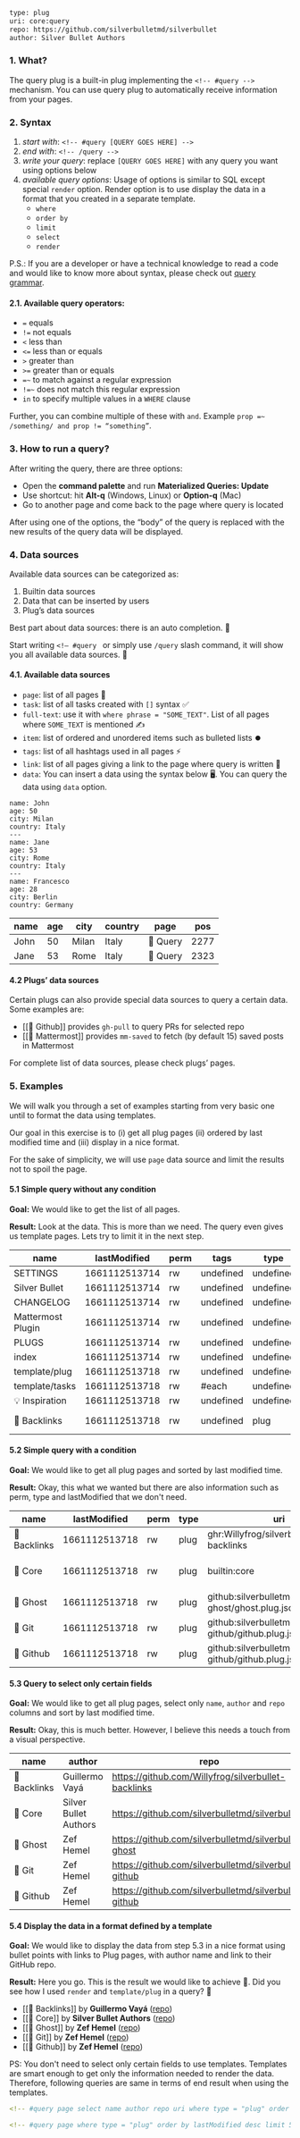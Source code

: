 ```meta
type: plug
uri: core:query
repo: https://github.com/silverbulletmd/silverbullet
author: Silver Bullet Authors
```

### 1. What?
The query plug is a built-in plug implementing the `<!-- #query -->` mechanism. You can use query plug to automatically receive information from your pages.

### 2. Syntax
1. _start with_: `<!-- #query [QUERY GOES HERE] -->`
2. _end with_: `<!-- /query -->`
3. _write your query_: replace `[QUERY GOES HERE]` with any query you want using options below
4. _available query options_: Usage of options is similar to SQL except special `render` option. Render option is to use display the data in a format that you created in a separate template.
   * `where`
   * `order by`
   * `limit`
   * `select`
   * `render`

P.S.: If you are a developer or have a technical knowledge to read a code and would like to know more about syntax, please check out [query grammar](https://github.com/silverbulletmd/silverbullet/blob/main/packages/plugs/query/query.grammar).

#### 2.1. Available query operators:
* `=` equals
* `!=` not equals
* `<` less than
* `<=` less than or equals
* `>` greater than
* `>=` greater than or equals
* `=~` to match against a regular expression
* `!=~` does not match this regular expression
* `in` to specify multiple values in a `WHERE` clause

Further, you can combine multiple of these with `and`. Example `prop =~ /something/ and prop != “something”`.

### 3. How to run a query?
After writing the query, there are three options:
* Open the **command palette** and run **Materialized Queries: Update**
* Use shortcut: hit **Alt-q** (Windows, Linux) or **Option-q** (Mac)
* Go to another page and come back to the page where query is located

After using one of the options, the “body” of the query is replaced with the new results of the query data will be displayed.

### 4. Data sources
Available data sources can be categorized as:
1. Builtin data sources
2. Data that can be inserted by users
3. Plug’s data sources

Best part about data sources: there is an auto completion. 🎉 

Start writing `<!— #query ` or simply use `/query` slash command, it will show you all available data sources. 🤯

#### 4.1. Available data sources
* `page`: list of all pages 📄
* `task`: list of all tasks created with `[]` syntax ✅
* `full-text`: use it with `where phrase = "SOME_TEXT"`. List of all pages where `SOME_TEXT` is mentioned ✍️
* `item`: list of ordered and unordered items such as bulleted lists ⏺️
* `tags`: list of all hashtags used in all pages ⚡
* `link`: list of all pages giving a link to the page where query is written 🔗
* `data`: You can insert a data using the syntax below 🖥️. You can query the data using `data` option. 
```data
name: John
age: 50
city: Milan
country: Italy
---
name: Jane
age: 53
city: Rome
country: Italy
---
name: Francesco
age: 28
city: Berlin
country: Germany
```
<!-- #query data where age > 20 and country = "Italy" -->
|name|age|city |country|page    |pos |
|----|--|-----|-----|--------|----|
|John|50|Milan|Italy|🔌 Query|2277|
|Jane|53|Rome |Italy|🔌 Query|2323|
<!-- /query -->
 
#### 4.2 Plugs’ data sources
Certain plugs can also provide special data sources to query a certain data. Some examples are:
* [[🔌 Github]] provides `gh-pull` to query PRs for selected repo
* [[🔌 Mattermost]] provides `mm-saved` to fetch (by default 15) saved posts in Mattermost

For complete list of data sources, please check plugs’ pages.

### 5. Examples
We will walk you through a set of examples starting from very basic one until to format the data using templates. 

Our goal in this exercise is to (i) get all plug pages (ii) ordered by last modified time and (iii) display in a nice format.

For the sake of simplicity, we will use `page` data source and limit the results not to spoil the page.

#### 5.1 Simple query without any condition
**Goal:** We would like to get the list of all pages. 

**Result:** Look at the data. This is more than we need. The query even gives us template pages. Lets try to limit it in the next step.
<!-- #query page limit 10 -->
|name             |lastModified |perm|tags |type|uri                                 |repo                                               |author        |
|--|--|--|--|--|--|--|--|
|SETTINGS         |1661112513714|rw|undefined|undefined|undefined                           |undefined                                          |undefined     |
|Silver Bullet    |1661112513714|rw|undefined|undefined|undefined                           |undefined                                          |undefined     |
|CHANGELOG        |1661112513714|rw|undefined|undefined|undefined                           |undefined                                          |undefined     |
|Mattermost Plugin|1661112513714|rw|undefined|undefined|undefined                           |undefined                                          |undefined     |
|PLUGS            |1661112513714|rw|undefined|undefined|undefined                           |undefined                                          |undefined     |
|index            |1661112513714|rw|undefined|undefined|undefined                           |undefined                                          |undefined     |
|template/plug    |1661112513718|rw|undefined|undefined|undefined                           |undefined                                          |undefined     |
|template/tasks   |1661112513718|rw|#each|undefined|undefined                           |undefined                                          |undefined     |
|💡 Inspiration   |1661112513718|rw|undefined|undefined|undefined                           |undefined                                          |undefined     |
|🔌 Backlinks     |1661112513718|rw|undefined|plug|ghr:Willyfrog/silverbullet-backlinks|https://github.com/Willyfrog/silverbullet-backlinks|Guillermo Vayá|
<!-- /query -->

#### 5.2 Simple query with a condition
**Goal:** We would like to get all plug pages and sorted by last modified time.

**Result:** Okay, this what we wanted but there are also information such as perm, type and lastModified that we don't need.

<!-- #query page where type = "plug" order by lastModified desc limit 5 -->
|name        |lastModified |perm|type|uri                                                       |repo                                                 |author               |
|--|--|--|--|--|--|--|
|🔌 Backlinks|1661112513718|rw|plug|ghr:Willyfrog/silverbullet-backlinks                      |https://github.com/Willyfrog/silverbullet-backlinks  |Guillermo Vayá       |
|🔌 Core     |1661112513718|rw|plug|builtin:core                                              |https://github.com/silverbulletmd/silverbullet       |Silver Bullet Authors|
|🔌 Ghost    |1661112513718|rw|plug|github:silverbulletmd/silverbullet-ghost/ghost.plug.json  |https://github.com/silverbulletmd/silverbullet-ghost |Zef Hemel            |
|🔌 Git      |1661112513718|rw|plug|github:silverbulletmd/silverbullet-github/github.plug.json|https://github.com/silverbulletmd/silverbullet-github|Zef Hemel            |
|🔌 Github   |1661112513718|rw|plug|github:silverbulletmd/silverbullet-github/github.plug.json|https://github.com/silverbulletmd/silverbullet-github|Zef Hemel            |
<!-- /query -->


#### 5.3 Query to select only certain fields
**Goal:** We would like to get all plug pages, select only `name`, `author` and `repo` columns and sort by last modified time.

**Result:** Okay, this is much better. However, I believe this needs a touch from a visual perspective.

<!-- #query page select name author repo uri where type = "plug" order by lastModified desc limit 5 -->
|name        |author               |repo                                                 |
|--|--|--|
|🔌 Backlinks|Guillermo Vayá       |https://github.com/Willyfrog/silverbullet-backlinks  |
|🔌 Core     |Silver Bullet Authors|https://github.com/silverbulletmd/silverbullet       |
|🔌 Ghost    |Zef Hemel            |https://github.com/silverbulletmd/silverbullet-ghost |
|🔌 Git      |Zef Hemel            |https://github.com/silverbulletmd/silverbullet-github|
|🔌 Github   |Zef Hemel            |https://github.com/silverbulletmd/silverbullet-github|
<!-- /query -->

#### 5.4 Display the data in a format defined by a template

**Goal:** We would like to display the data from step 5.3 in a nice format using bullet points with links to Plug pages, with author name and link to their GitHub repo. 

**Result:** Here you go. This is the result we would like to achieve 🎉. Did you see how I used `render` and `template/plug` in a query? 🚀 

<!-- #query page select name author repo uri where type = "plug" order by lastModified desc limit 5 render [[template/plug]] -->
* [[🔌 Backlinks]] by **Guillermo Vayá** ([repo](https://github.com/Willyfrog/silverbullet-backlinks))
* [[🔌 Core]] by **Silver Bullet Authors** ([repo](https://github.com/silverbulletmd/silverbullet))
* [[🔌 Ghost]] by **Zef Hemel** ([repo](https://github.com/silverbulletmd/silverbullet-ghost))
* [[🔌 Git]] by **Zef Hemel** ([repo](https://github.com/silverbulletmd/silverbullet-github))
* [[🔌 Github]] by **Zef Hemel** ([repo](https://github.com/silverbulletmd/silverbullet-github))
<!-- /query -->

PS: You don't need to select only certain fields to use templates. Templates are smart enough to get only the information needed to render the data. 
Therefore, following queries are same in terms of end result when using the templates.

```yaml
<!-- #query page select name author repo uri where type = "plug" order by lastModified desc limit 5 render [[template/plug]] -->
```

```yaml
<!-- #query page where type = "plug" order by lastModified desc limit 5 render [[template/plug]] -->
```

